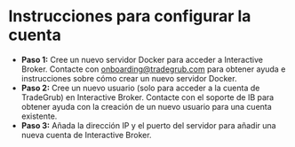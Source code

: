 # **Instrucciones para configurar la cuenta**
- **Paso 1:** Cree un nuevo servidor Docker para acceder a Interactive Broker. Contacte con onboarding@tradegrub.com para obtener ayuda e instrucciones sobre cómo crear un nuevo servidor Docker.
- **Paso 2:** Cree un nuevo usuario (solo para acceder a la cuenta de TradeGrub) en Interactive Broker. Contacte con el soporte de IB para obtener ayuda con la creación de un nuevo usuario para una cuenta existente.
- **Paso 3:** Añada la dirección IP y el puerto del servidor para añadir una nueva cuenta de Interactive Broker.